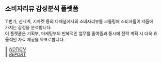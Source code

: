 ## 소비자리뷰 감성분석 플랫폼

11번가, 신세계, 지마켓 등의 다채널에서의 소비자리뷰를 크롤링해 소비자들이 제품에 가지는 감정을 분석합니다.  
이 플랫폼은 기획부, 마케팅부의 반복적인 업무를 줄여줌과 동시에 전략 계획 시 더욱 효율적인 자료 제공을 목표로합니다.  

📍  <I>[NOTION](https://www.notion.so/5-77cc5fb2a732419d9ae32d6d0e5c9a43)</I>    
📃  <I>[REPORT](https://drive.google.com/file/d/1DNagBs1q7CkOD2bkebgOYf9bjHag8J2Y/view)</I>      

